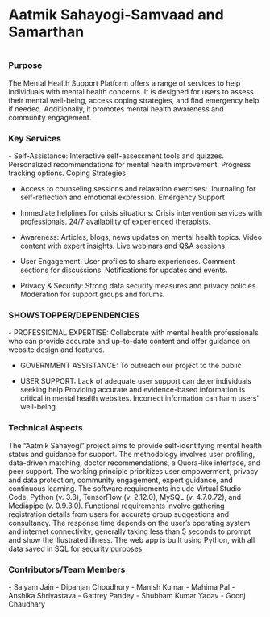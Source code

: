 <h1>Aatmik Sahayogi-Samvaad and Samarthan<h1>

<h3>Purpose</h3>
<p>The Mental Health Support Platform offers a range of services to help individuals with mental health concerns. It is designed for users to assess their mental well-being, access coping strategies, and find emergency help if needed. Additionally, it promotes mental health awareness and community engagement.</p>

<h3>Key Services</h3>
<p>
- Self-Assistance:
    Interactive self-assessment tools and quizzes.
    Personalized recommendations for mental health improvement.
    Progress tracking options.
    Coping Strategies

- Access to counseling sessions and relaxation exercises:
    Journaling for self-reflection and emotional expression.
    Emergency Support

- Immediate helplines for crisis situations:
    Crisis intervention services with professionals.
    24/7 availability of experienced therapists.

- Awareness:
    Articles, blogs, news updates on mental health topics.
    Video content with expert insights.
    Live webinars and Q&A sessions.
    
- User Engagement:
    User profiles to share experiences.
    Comment sections for discussions.
    Notifications for updates and events.

- Privacy & Security:
    Strong data security measures and privacy policies.
    Moderation for support groups and forums.
</p>

<h3>SHOWSTOPPER/DEPENDENCIES</h3>
<p>
- PROFESSIONAL EXPERTISE: Collaborate with mental health professionals
who can provide accurate and up-to-date content and offer guidance on website
design and features.

- GOVERNMENT ASSISTANCE: To outreach our project to the public

- USER SUPPORT: Lack of adequate user support can deter individuals seeking
help.Providing accurate and evidence-based information is critical in mental health
websites. Incorrect information can harm users' well-being.</p>


<h3>Technical Aspects</h3>
<p>The “Aatmik Sahayogi” project aims to provide self-identifying mental health status and guidance for support. The methodology involves user profiling, data-driven matching, doctor recommendations, a Quora-like interface, and peer support. The working principle prioritizes user empowerment, privacy and data protection, community engagement, expert guidance, and continuous learning. The software requirements include Virtual Studio Code, Python (v. 3.8), TensorFlow (v. 2.12.0), MySQL (v. 4.7.0.72), and Mediapipe (v. 0.9.3.0). Functional requirements involve gathering registration details from users for accurate group suggestions and consultancy. The response time depends on the user’s operating system and internet connectivity, generally taking less than 5 seconds to prompt and show the illustrated illness. The web app is built using Python, with all data saved in SQL for security purposes.</p>

<h3>Contributors/Team Members</h3><p>
- Saiyam Jain
- Dipanjan Choudhury
- Manish Kumar
- Mahima Pal
- Anshika Shrivastava
- Gattrey Pandey
- Shubham Kumar Yadav
- Goonj Chaudhary</p>
